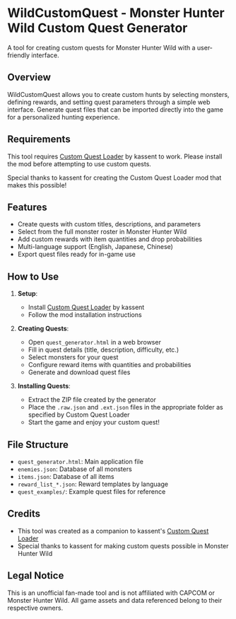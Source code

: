 # WildCustomQuest - Monster Hunter Wild Custom Quest Generator

A tool for creating custom quests for Monster Hunter Wild with a user-friendly interface.

## Overview

WildCustomQuest allows you to create custom hunts by selecting monsters, defining rewards, and setting quest parameters through a simple web interface. Generate quest files that can be imported directly into the game for a personalized hunting experience.

## Requirements

This tool requires [Custom Quest Loader](https://www.nexusmods.com/monsterhunterwilds/mods/1096) by kassent to work. Please install the mod before attempting to use custom quests.

Special thanks to kassent for creating the Custom Quest Loader mod that makes this possible!

## Features

- Create quests with custom titles, descriptions, and parameters
- Select from the full monster roster in Monster Hunter Wild
- Add custom rewards with item quantities and drop probabilities
- Multi-language support (English, Japanese, Chinese)
- Export quest files ready for in-game use

## How to Use

1. **Setup**:
   - Install [Custom Quest Loader](https://www.nexusmods.com/monsterhunterwilds/mods/1096) by kassent
   - Follow the mod installation instructions

2. **Creating Quests**:
   - Open `quest_generator.html` in a web browser
   - Fill in quest details (title, description, difficulty, etc.)
   - Select monsters for your quest
   - Configure reward items with quantities and probabilities
   - Generate and download quest files

3. **Installing Quests**:
   - Extract the ZIP file created by the generator
   - Place the `.raw.json` and `.ext.json` files in the appropriate folder as specified by Custom Quest Loader
   - Start the game and enjoy your custom quest!

## File Structure

- `quest_generator.html`: Main application file
- `enemies.json`: Database of all monsters
- `items.json`: Database of all items
- `reward_list_*.json`: Reward templates by language
- `quest_examples/`: Example quest files for reference

## Credits

- This tool was created as a companion to kassent's [Custom Quest Loader](https://www.nexusmods.com/monsterhunterwilds/mods/1096)
- Special thanks to kassent for making custom quests possible in Monster Hunter Wild

## Legal Notice

This is an unofficial fan-made tool and is not affiliated with CAPCOM or Monster Hunter Wild. All game assets and data referenced belong to their respective owners.